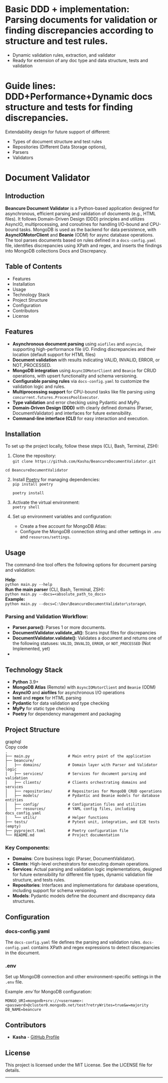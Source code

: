 # Basic DDD + implementation: Parsing documents for validation or finding discrepancies according to structure and test rules.
* Dynamic validation rules, extraction, and validator
* Ready for extension of any doc type and data structure, tests and validation
  
# Guide lines: DDD+Performance+Dynamic docs structure and tests for finding discrepancies.

Extendability design for future support of different:

* Types of document structure and test rules  
* Repositories (Different Data Storage options),  
* Parsers   
* Validators

# **Document Validator**

## **Introduction**

**Beancure Document Validator** is a Python-based application designed for asynchronous, efficient parsing and validation of documents (e.g., HTML files). It follows Domain-Driven Design (DDD) principles and utilizes AsyncIO, multiprocessing, and coroutines for handling I/O-bound and CPU-bound tasks. MongoDB is used as the backend for data persistence, with **AsyncIOMotorClient** and **Beanie** (ODM) for async database operations. The tool parses documents based on rules defined in a `docs-config.yaml` file, identifies discrepancies using XPath and regex, and inserts the findings into MongoDB collections Docs and Discrepancy.

## **Table of Contents**

* Features  
* Installation  
* Usage  
* Technology Stack  
* Project Structure  
* Configuration  
* Contributors  
* License

## **Features**

* **Asynchronous document parsing** using `aiofiles` and `asyncio`, supporting high-performance file I/O. Finding discrepancies and their location (default support for HTML files)  
* **Document validation** with results indicating VALID, INVALID, ERROR, or NOT\_PROCESSED.  
* **MongoDB integration** using `AsyncIOMotorClient` and `Beanie` for CRUD operations, with upsert functionality and schema versioning.  
* **Configurable parsing rules** via `docs-config.yaml` to customize the validation logic and rules.  
* **Multiprocessing support** for CPU-bound tasks like file parsing using `concurrent.futures.ProcessPoolExecutor`.  
* **Type validation** and error checking using Pydantic and MyPy.  
* **Domain-Driven Design (DDD)** with clearly defined domains (Parser, DocumentValidator) and interfaces for future extensibility.  
* **Command-line interface (CLI)** for easy interaction and execution.

## **Installation**

To set up the project locally, follow these steps (CLI, Bash, Terminal, ZSH):

1. Clone the repository:  
   `git clone https://github.com/Kasha/BeancureDocumentValidator.git`

`cd BeancureDocumentValidator`

2. Install [Poetry](https://python-poetry.org/) for managing dependencies:  
   `pip install poetry`

   `poetry install`

3. Activate the virtual environment:  
   `poetry shell`  
4. Set up environment variables and configuration:  
   * Create a free account for MongoDB Atlas:  
   * Configure the MongoDB connection string and other settings in `.env` and `resources/settings`.

## **Usage**

The command-line tool offers the following options for document parsing and validation:

**Help**:  
`python main.py --help`  
**Run the main parser**  (CLI, Bash, Terminal, ZSH):  
`python main.py --docs=<absolute_path_to_docs>`  
**Example:**  
`python main.py --docs=C:\Dev\BeancureDocumentValidator\storage\`

### **Parsing and Validation Workflow:**

* **Parser.parse()**: Parses 1 or more documents.  
* **DocumentValidator.validate\_all()**: Scans input files for discrepancies  
* **DocumentValidator.validate()**: Validates a document and returns one of the following statuses: `VALID`, `INVALID`, `ERROR`, or `NOT_PROCESSED` (Not Implemented, yet)  
* 

## **Technology Stack**

* **Python** 3.9+  
* **MongoDB Atlas** (Remote) with `AsyncIOMotorClient` and `Beanie` (ODM)  
* **AsyncIO** and **aiofiles** for asynchronous I/O operations  
* **lxml** and **regex** for HTML parsing  
* **Pydantic** for data validation and type checking  
* **MyPy** for static type checking  
* **Poetry** for dependency management and packaging

## **Project Structure**

graphql  
Copy code  
`.`  
`├── main.py                 # Main entry point of the application`  
`├── beancure/`  
`│   ├── domains/            # Domain layer with Parser and Validator logic`  
`│   ├── services/           # Services for document parsing and validation`  
`│   ├── clients/            # Clients orchestrating domains and services`  
`│   ├── repositories/       # Repositories for MongoDB CRUD operations`  
`│   ├── models/             # Pydantic and Beanie models for database entities`  
`│   ├── config/             # Configuration files and utilities`  
`│   ├── resources/          # YAML config files, including docs_config.yaml`  
`│   └── utils/              # Helper functions`  
`├── tests/                  # Pytest unit, integration, and E2E tests (empty)`  
`├── pyproject.toml          # Poetry configuration file`  
`└── README.md               # Project documentation`

### **Key Components:**

* **Domains**: Core business logic (Parser, DocumentValidator).  
* **Clients**: High-level orchestrators for executing domain operations.  
* **Services**: Actual parsing and validation logic implementations, designed for future extensibility for different file types, dynamic validation file structure, and tests rules.  
* **Repositories**: Interfaces and implementations for database operations, including support for schema versioning.  
* **Models**: Pydantic models define the document and discrepancy data structures.

## **Configuration**

### **docs-config.yaml**

The `docs-config.yaml` file defines the parsing and validation rules. `docs-config.yaml` contains XPath and regex expressions to detect discrepancies in the document.

### **.env**

Set up MongoDB connection and other environment-specific settings in the `.env` file.

Example .env`for MongoDB configuration:

`MONGO_URI=mongodb+srv://<username>:<password>@cluster0.mongodb.net/test?retryWrites=true&w=majority`  
`DB_NAME=beancure`

## **Contributors**

* **Kasha** \- [GitHub Profile](https://github.com/Kasha)

## **License**

This project is licensed under the MIT License. See the LICENSE file for details.

---
